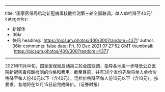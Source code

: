 
---
title: '国家医保局启动新冠病毒核酸检测第三轮全国联调，单人单检降至40元'
categories: 
 - 新媒体
 - 36kr
 - 快讯
headimg: 'https://picsum.photos/400/300?random=4371'
author: 36kr
comments: false
date: Fri, 10 Dec 2021 07:27:52 GMT
thumbnail: 'https://picsum.photos/400/300?random=4371'
---

<div>   
2021年11月中旬，国家医保局启动第三轮全国联调，指导各地进一步降低公立医院新冠病毒核酸检测的价格和费用。截至目前，共有30个省份先后将单人单检价格降至每人份40元以下（含40元），混检价格降至每人份10元以下（含10元）。按要求，各地将在12月15日前完成降价。（证券时报）  
</div>
            
